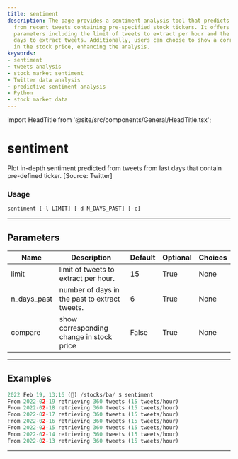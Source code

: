 ```yaml
---
title: sentiment
description: The page provides a sentiment analysis tool that predicts in-depth sentiment
  from recent tweets containing pre-specified stock tickers. It offers customizable
  parameters including the limit of tweets to extract per hour and the number of past
  days to extract tweets. Additionally, users can choose to show a corresponding change
  in the stock price, enhancing the analysis.
keywords:
- sentiment
- tweets analysis
- stock market sentiment
- Twitter data analysis
- predictive sentiment analysis
- Python
- stock market data
---
```


import HeadTitle from '@site/src/components/General/HeadTitle.tsx';

<HeadTitle title="sentiment - Ba - Stocks - Reference | OpenBB Terminal Docs" />

# sentiment

Plot in-depth sentiment predicted from tweets from last days that contain pre-defined ticker. [Source: Twitter]

### Usage

```python
sentiment [-l LIMIT] [-d N_DAYS_PAST] [-c]
```

---

## Parameters

| Name | Description | Default | Optional | Choices |
| ---- | ----------- | ------- | -------- | ------- |
| limit | limit of tweets to extract per hour. | 15 | True | None |
| n_days_past | number of days in the past to extract tweets. | 6 | True | None |
| compare | show corresponding change in stock price | False | True | None |


---

## Examples

```python
2022 Feb 19, 13:16 (🦋) /stocks/ba/ $ sentiment
From 2022-02-19 retrieving 360 tweets (15 tweets/hour)
From 2022-02-18 retrieving 360 tweets (15 tweets/hour)
From 2022-02-17 retrieving 360 tweets (15 tweets/hour)
From 2022-02-16 retrieving 360 tweets (15 tweets/hour)
From 2022-02-15 retrieving 360 tweets (15 tweets/hour)
From 2022-02-14 retrieving 360 tweets (15 tweets/hour)
From 2022-02-13 retrieving 360 tweets (15 tweets/hour)
```
---
